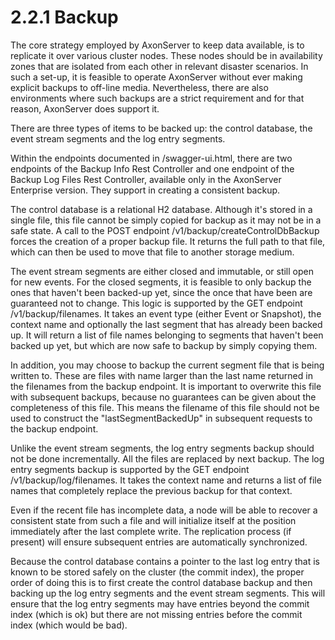 # 2.2.1 Backup

The core strategy employed by AxonServer to keep data available, is to replicate it over various
cluster nodes. These nodes should be in availability zones that are isolated from each other in relevant disaster
scenarios. In such a set-up, it is feasible to operate AxonServer without ever making explicit backups
to off-line media. Nevertheless, there are also environments where such backups are a strict requirement
and for that reason, AxonServer does support it.

There are three types of items to be backed up: the control database, the event stream segments and the log entry
segments. 

Within the endpoints documented in /swagger-ui.html, there are two endpoints of the Backup Info Rest Controller 
and one endpoint of the Backup Log Files Rest Controller, available only in the AxonServer Enterprise version.
They support in creating a consistent backup.

The control database is a relational H2 database. Although it's stored in a single file, this file cannot be simply
copied for backup as it may not be in a safe state. A call to the POST endpoint /v1/backup/createControlDbBackup
forces the creation of a proper backup file. It returns the full path to that file, which can then be used to
move that file to another storage medium.

The event stream segments are either closed and immutable, or still open for new events. For the closed segments, it is 
feasible to only backup the ones that haven't been backed-up yet, since the once that have been are guaranteed not to 
change. This logic is supported by the GET endpoint /v1/backup/filenames. It takes an event type (either Event or 
Snapshot), the context name and optionally the last segment that has already been backed up. It will return a list of 
file names belonging to segments that haven't been backed up yet, but which are now safe to backup by simply copying them.

In addition, you may choose to backup the current segment file that is being written to. These are files with name
larger than the last name returned in the filenames from the backup endpoint. It is important to overwrite this file
with subsequent backups, because no guarantees can be given about the completeness of this file. This means the filename
of this file should not be used to construct the "lastSegmentBackedUp" in subsequent requests to the
backup endpoint.

Unlike the event stream segments, the log entry segments backup should not be done incrementally. All the files are
replaced by next backup. The log entry segments backup is supported by the GET endpoint /v1/backup/log/filenames. 
It takes the context name and returns a list of file names that completely replace the previous backup for that context.

Even if the recent file has incomplete data, a node will be able to recover a consistent state from such a file and
will initialize itself at the position immediately after the last complete write. The replication process (if present)
will ensure subsequent entries are automatically synchronized.

Because the control database contains a pointer to the last log entry that is known to be stored safely on the cluster 
(the commit index), the proper order of doing this is to first create the control database backup and then backing up 
the log entry segments and the event stream segments. This will ensure that the log entry segments may have entries 
beyond the commit index (which is ok) but there are not missing entries before the commit index (which would be bad).
